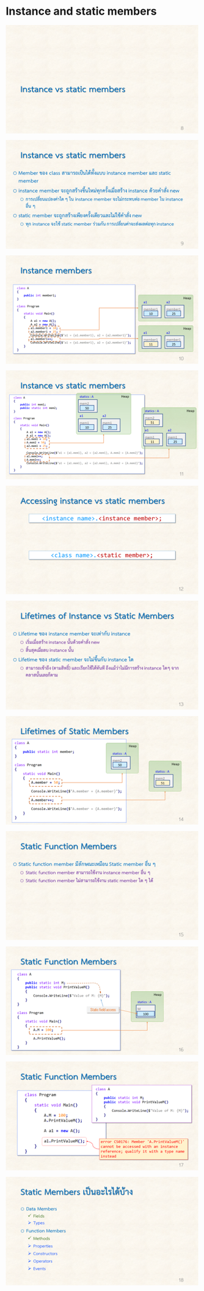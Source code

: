 # Instance and static members #

![](./Slides/CSharp-Class-part-2/Slide8.PNG)

![](./Slides/CSharp-Class-part-2/Slide9.PNG)

![](./Slides/CSharp-Class-part-2/Slide10.PNG)

![](./Slides/CSharp-Class-part-2/Slide11.PNG)

![](./Slides/CSharp-Class-part-2/Slide12.PNG)

![](./Slides/CSharp-Class-part-2/Slide13.PNG)

![](./Slides/CSharp-Class-part-2/Slide14.PNG)

![](./Slides/CSharp-Class-part-2/Slide15.PNG)

![](./Slides/CSharp-Class-part-2/Slide16.PNG)

![](./Slides/CSharp-Class-part-2/Slide17.PNG)

![](./Slides/CSharp-Class-part-2/Slide18.PNG)
